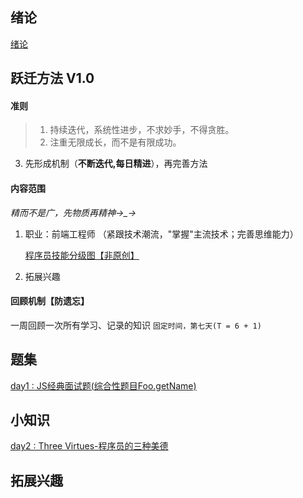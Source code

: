 ## 绪论
[绪论](https://github.com/GaoHengZ/transition-trial/blob/master/%E7%BB%AA%E8%AE%BA.md)
## 跃迁方法 V1.0
#### 准则
>1. 持续迭代，系统性进步，不求妙手，不得贪胜。
> 2. 注重无限成长，而不是有限成功。

3. 先形成机制（**不断迭代,每日精进**），再完善方法
#### 内容范围
*精而不是广，先物质再精神→_→*
1. 职业：前端工程师 （紧跟技术潮流，"掌握"主流技术；完善思维能力）

   [程序员技能分级图【非原创】](https://naotu.baidu.com/file/4f6627dbf75307737696c3d5768cb40f)
2. 拓展兴趣

#### 回顾机制【防遗忘】
一周回顾一次所有学习、记录的知识
``` 固定时间，第七天(T = 6 + 1) ```

## 题集
[day1 : JS经典面试题(综合性题目Foo.getName)](https://github.com/GaoHengZ/transition-trial/blob/master/%E9%A2%98%E9%9B%86/%E3%80%901%E5%A4%A9%E3%80%91JsS%E7%BB%8F%E5%85%B8%E9%9D%A2%E8%AF%95%E9%A2%98.md)

## 小知识
[day2 : Three Virtues-程序员的三种美德](https://github.com/GaoHengZ/transition-trial/blob/master/%E5%B0%8F%E7%9F%A5%E8%AF%86/%E3%80%902%E5%A4%A9%E3%80%91Three%20Virtues-%E7%A8%8B%E5%BA%8F%E5%91%98%E7%9A%84%E4%B8%89%E7%A7%8D%E7%BE%8E%E5%BE%B7.MD)

## 拓展兴趣
